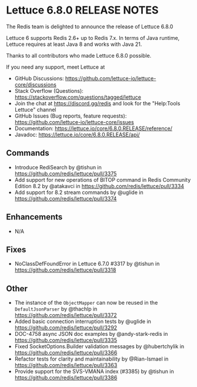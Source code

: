Lettuce 6.8.0 RELEASE NOTES
==============================

The Redis team is delighted to announce the release of Lettuce 6.8.0

Lettuce 6 supports Redis 2.6+ up to Redis 7.x. In terms of Java runtime, Lettuce requires
at least Java 8 and works with Java 21.

Thanks to all contributors who made Lettuce 6.8.0 possible.

If you need any support, meet Lettuce at

* GitHub Discussions: https://github.com/lettuce-io/lettuce-core/discussions
* Stack Overflow (Questions): https://stackoverflow.com/questions/tagged/lettuce
* Join the chat at https://discord.gg/redis and look for the "Help:Tools Lettuce" channel 
* GitHub Issues (Bug reports, feature requests): https://github.com/lettuce-io/lettuce-core/issues
* Documentation: https://lettuce.io/core/6.8.0.RELEASE/reference/
* Javadoc: https://lettuce.io/core/6.8.0.RELEASE/api/

Commands
--------
* Introduce RediSearch by @tishun in https://github.com/redis/lettuce/pull/3375
* Add support for new operations of BITOP command in Redis Community Edition 8.2 by @atakavci in https://github.com/redis/lettuce/pull/3334
* Add support for 8.2 stream commands by @uglide in https://github.com/redis/lettuce/pull/3374

Enhancements
------------
* N/A

Fixes
-----
* NoClassDefFoundError in Lettuce 6.7.0 #3317 by @tishun in https://github.com/redis/lettuce/pull/3318
  
Other
-----
* The instance of the `ObjectMapper` can now be reused in the `DefaultJsonParser` by @thachlp in https://github.com/redis/lettuce/pull/3372
* Added basic connection interruption tests by @uglide in https://github.com/redis/lettuce/pull/3292
* DOC-4758 async JSON doc examples by @andy-stark-redis in https://github.com/redis/lettuce/pull/3335
* Fixed SocketOptions.Builder validation messages by @hubertchylik in https://github.com/redis/lettuce/pull/3366
* Refactor tests for clarity and maintainability by @Rian-Ismael in https://github.com/redis/lettuce/pull/3363
* Provide support for the SVS-VMANA index (#3385) by @tishun in https://github.com/redis/lettuce/pull/3386